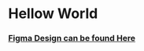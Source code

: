 # Hellow World


### [Figma Design can be found Here](https://www.figma.com/file/5fZJbAcvrWx0j6fuzQM8ZP/NFT-VERIFIER?node-id=0%3A1)